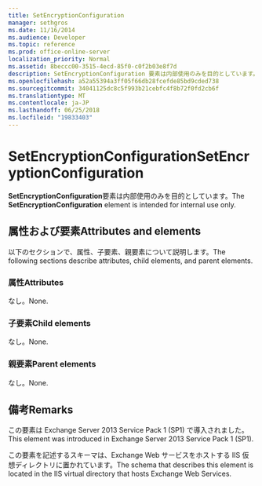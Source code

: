 ```yaml
---
title: SetEncryptionConfiguration
manager: sethgros
ms.date: 11/16/2014
ms.audience: Developer
ms.topic: reference
ms.prod: office-online-server
localization_priority: Normal
ms.assetid: 8beccc00-3515-4ecd-85f0-c0f2b03e8f7d
description: SetEncryptionConfiguration 要素は内部使用のみを目的としています。
ms.openlocfilehash: a52a55394a3ff05f66db28fcefde85bd9cded738
ms.sourcegitcommit: 34041125dc8c5f993b21cebfc4f8b72f0fd2cb6f
ms.translationtype: MT
ms.contentlocale: ja-JP
ms.lasthandoff: 06/25/2018
ms.locfileid: "19833403"
---
```

# <a name="setencryptionconfiguration"></a><span data-ttu-id="32723-103">SetEncryptionConfiguration</span><span class="sxs-lookup"><span data-stu-id="32723-103">SetEncryptionConfiguration</span></span>

<span data-ttu-id="32723-104">**SetEncryptionConfiguration**要素は内部使用のみを目的としています。</span><span class="sxs-lookup"><span data-stu-id="32723-104">The **SetEncryptionConfiguration** element is intended for internal use only.</span></span> 

## <a name="attributes-and-elements"></a><span data-ttu-id="32723-105">属性および要素</span><span class="sxs-lookup"><span data-stu-id="32723-105">Attributes and elements</span></span>

<span data-ttu-id="32723-106">以下のセクションで、属性、子要素、親要素について説明します。</span><span class="sxs-lookup"><span data-stu-id="32723-106">The following sections describe attributes, child elements, and parent elements.</span></span>
  
### <a name="attributes"></a><span data-ttu-id="32723-107">属性</span><span class="sxs-lookup"><span data-stu-id="32723-107">Attributes</span></span>

<span data-ttu-id="32723-108">なし。</span><span class="sxs-lookup"><span data-stu-id="32723-108">None.</span></span>
  
### <a name="child-elements"></a><span data-ttu-id="32723-109">子要素</span><span class="sxs-lookup"><span data-stu-id="32723-109">Child elements</span></span>

<span data-ttu-id="32723-110">なし。</span><span class="sxs-lookup"><span data-stu-id="32723-110">None.</span></span>
  
### <a name="parent-elements"></a><span data-ttu-id="32723-111">親要素</span><span class="sxs-lookup"><span data-stu-id="32723-111">Parent elements</span></span>

<span data-ttu-id="32723-112">なし。</span><span class="sxs-lookup"><span data-stu-id="32723-112">None.</span></span>
  
## <a name="remarks"></a><span data-ttu-id="32723-113">備考</span><span class="sxs-lookup"><span data-stu-id="32723-113">Remarks</span></span>

<span data-ttu-id="32723-114">この要素は Exchange Server 2013 Service Pack 1 (SP1) で導入されました。</span><span class="sxs-lookup"><span data-stu-id="32723-114">This element was introduced in Exchange Server 2013 Service Pack 1 (SP1).</span></span>
  
<span data-ttu-id="32723-115">この要素を記述するスキーマは、Exchange Web サービスをホストする IIS 仮想ディレクトリに置かれています。</span><span class="sxs-lookup"><span data-stu-id="32723-115">The schema that describes this element is located in the IIS virtual directory that hosts Exchange Web Services.</span></span>
  

